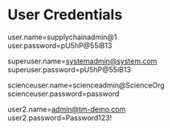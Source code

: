 # User Credentials

user.name=supplychainadmin@1  
user.password=pU5hP@55iB13  

superuser.name=systemadmin@system.com  
superuser.password=pU5hP@55iB13  

scienceuser.name=scienceadmin@ScienceOrg  
scienceuser.password=password

user2.name=admin@tm-demo.com  
user2.password=Password123!